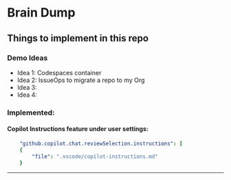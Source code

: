 # Brain Dump

## Things to implement in this repo

### Demo Ideas
- Idea 1: Codespaces container
- Idea 2: IssueOps to migrate a repo to my Org
- Idea 3:   
- Idea 4:

### Implemented:

#### Copilot Instructions feature under user settings:
```yaml
    "github.copilot.chat.reviewSelection.instructions": [
    {
        "file": ".vscode/copilot-instructions.md"
    }
```

---
